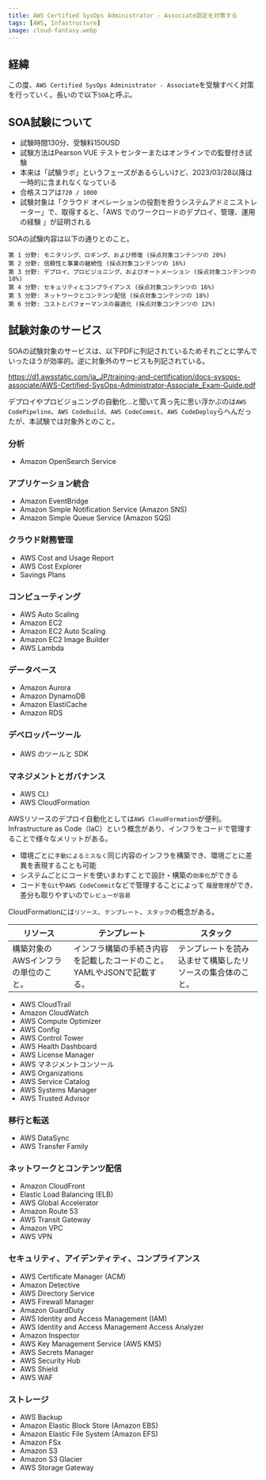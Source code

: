 ```yaml
---
title: AWS Certified SysOps Administrator - Associate認定を対策する
tags: [AWS, Infastructure]
image: cloud-fantasy.webp
---
```



## 経緯

この度、`AWS Certified SysOps Administrator - Associate`を受験すべく対策を行っていく。長いので以下`SOA`と呼ぶ。


## SOA試験について
* 試験時間130分、受験料150USD
* 試験方法はPearson VUE テストセンターまたはオンラインでの監督付き試験
* 本来は「試験ラボ」というフェーズがあるらしいけど、2023/03/28以降は一時的に含まれなくなっている
* 合格スコアは`720 / 1000`
* 試験対象は「クラウド
オペレーションの役割を担うシステムアドミニストレーター」で、取得すると、「AWS でのワークロードのデプロイ、管理、運用の経験
」が証明される

SOAの試験内容は以下の通りとのこと。

```
第 1 分野: モニタリング、ロギング、および修復 (採点対象コンテンツの 20%)
第 2 分野: 信頼性と事業の継続性 (採点対象コンテンツの 16%)
第 3 分野: デプロイ、プロビジョニング、およびオートメーション (採点対象コンテンツの 18%)
第 4 分野: セキュリティとコンプライアンス (採点対象コンテンツの 16%)
第 5 分野: ネットワークとコンテンツ配信 (採点対象コンテンツの 18%)
第 6 分野: コストとパフォーマンスの最適化 (採点対象コンテンツの 12%)
```


## 試験対象のサービス

SOAの試験対象のサービスは、以下PDFに列記されているためそれごとに学んでいったほうが効率的。逆に対象外のサービスも列記されている。

https://d1.awsstatic.com/ja_JP/training-and-certification/docs-sysops-associate/AWS-Certified-SysOps-Administrator-Associate_Exam-Guide.pdf

デプロイやプロビジョニングの自動化…と聞いて真っ先に思い浮かぶのは`AWS CodePipeline`、`AWS CodeBuild`、`AWS CodeCommit`、`AWS CodeDeploy`らへんだったが、本試験では対象外とのこと。



### 分析
* Amazon OpenSearch Service


### アプリケーション統合
* Amazon EventBridge
* Amazon Simple Notification Service (Amazon SNS)
* Amazon Simple Queue Service (Amazon SQS)


### クラウド財務管理
* AWS Cost and Usage Report
* AWS Cost Explorer
* Savings Plans


### コンピューティング
* AWS Auto Scaling
* Amazon EC2
* Amazon EC2 Auto Scaling
* Amazon EC2 Image Builder
* AWS Lambda


### データベース
* Amazon Aurora
* Amazon DynamoDB
* Amazon ElastiCache
* Amazon RDS


### デベロッパーツール
* AWS のツールと SDK


### マネジメントとガバナンス
* AWS CLI
* AWS CloudFormation

AWSリソースのデプロイ自動化としては`AWS CloudFormation`が便利。Infrastructure as Code（IaC）という概念があり、インフラをコードで管理することで様々なメリットがある。

* 環境ごとに`手動によるミスなく`同じ内容のインフラを構築でき、環境ごとに差異を表現することも可能
* システムごとにコードを使いまわすことで設計・構築の`効率化`ができる
* コードを`Git`や`AWS CodeCommit`などで管理することによって
`履歴管理`ができ、差分も取りやすいので`レビューが容易`

CloudFormationには`リソース`、`テンプレート`、`スタック`の概念がある。

| リソース | テンプレート | スタック |
| --- | --- | --- |
| 構築対象のAWSインフラの単位のこと。 | インフラ構築の手続き内容を記載したコードのこと。YAMLやJSONで記載する。 | テンプレートを読み込ませて構築したリソースの集合体のこと。 |


* AWS CloudTrail
* Amazon CloudWatch
* AWS Compute Optimizer
* AWS Config
* AWS Control Tower
* AWS Health Dashboard
* AWS License Manager
* AWS マネジメントコンソール
* AWS Organizations
* AWS Service Catalog
* AWS Systems Manager
* AWS Trusted Advisor



### 移行と転送
* AWS DataSync
* AWS Transfer Family


### ネットワークとコンテンツ配信
* Amazon CloudFront
* Elastic Load Balancing (ELB)
* AWS Global Accelerator
* Amazon Route 53
* AWS Transit Gateway
* Amazon VPC
* AWS VPN


### セキュリティ、アイデンティティ、コンプライアンス
* AWS Certificate Manager (ACM)
* Amazon Detective
* AWS Directory Service
* AWS Firewall Manager
* Amazon GuardDuty
* AWS Identity and Access Management (IAM)
* AWS Identity and Access Management Access Analyzer
* Amazon Inspector
* AWS Key Management Service (AWS KMS)
* AWS Secrets Manager
* AWS Security Hub
* AWS Shield
* AWS WAF



### ストレージ
* AWS Backup
* Amazon Elastic Block Store (Amazon EBS)
* Amazon Elastic File System (Amazon EFS)
* Amazon FSx
* Amazon S3
* Amazon S3 Glacier
* AWS Storage Gateway